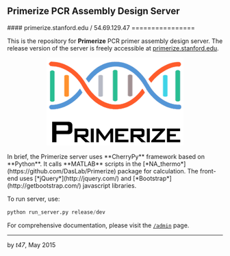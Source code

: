 <h2>Primerize PCR Assembly Design Server</h2>
#### primerize.stanford.edu / 54.69.129.47
================

This is the repository for **Primerize** PCR primer assembly design server. The release version of the server is freely accessible at [primerize.stanford.edu](http://primerize.stanford.edu).  
<p align="center">
  <img src="res/images/logo_primerize_2.png" alt="Primerize Logo" />
</p>
In brief, the Primerize server uses **CherryPy** framework based on **Python**. It calls **MATLAB** scripts in the [*NA_thermo*](https://github.com/DasLab/Primerize) package for calculation. The front-end uses [*jQuery*](http://jquery.com/) and [*Bootstrap*](http://getbootstrap.com/) javascript libraries.  

To run server, use:  
```python
python run_server.py release/dev
```

For comprehensive documentation, please visit the [`/admin`](http://primerize.stanford.edu/admin) page.

---
by *t47*, May 2015

